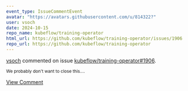 ```yaml
---
event_type: IssueCommentEvent
avatar: "https://avatars.githubusercontent.com/u/814322?"
user: vsoch
date: 2024-10-15
repo_name: kubeflow/training-operator
html_url: https://github.com/kubeflow/training-operator/issues/1906
repo_url: https://github.com/kubeflow/training-operator
---
```


<a href='https://github.com/vsoch' target='_blank'>vsoch</a> commented on issue <a href='https://github.com/kubeflow/training-operator/issues/1906' target='_blank'>kubeflow/training-operator#1906</a>.

<small>We probably don't want to close this....</small>

<a href='https://github.com/kubeflow/training-operator/issues/1906' target='_blank'>View Comment</a>
